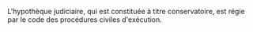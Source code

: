 L'hypothèque judiciaire, qui est constituée à titre conservatoire, est régie par le code des procédures civiles d'exécution.
